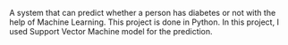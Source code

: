 A system that can predict whether a person has diabetes or not with the help of Machine Learning. This project is done in Python. In this project, I used Support Vector Machine model for the prediction.
